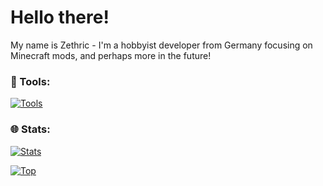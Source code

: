 # Hello there!

My name is Zethric - I'm a hobbyist developer from Germany focusing on Minecraft mods, and perhaps more in the future!

### 🔧 Tools:

[![Tools](https://skillicons.dev/icons?i=linux,arch,java,kotlin,c)](https://skillicons.dev)

### 🌐 Stats:

[![Stats](https://github-readme-stats.vercel.app/api?username=zethric&show_icons=true&theme=dark)](https://github.com/zethric)

[![Top](https://github-readme-stats.vercel.app/api/top-langs/?username=zethric&layout=compact&theme=dark)](https://github.com/zethric)
